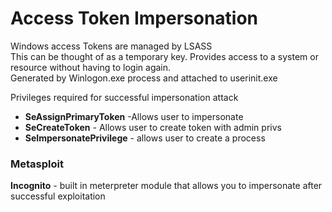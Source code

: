 # Access Token Impersonation

Windows access Tokens are managed by LSASS  
This can be thought of as a temporary key. Provides access to a system or resource without having to login again.  
Generated by Winlogon.exe process and attached to userinit.exe  

Privileges required for successful impersonation attack
- **SeAssignPrimaryToken** -Allows user to impersonate
- **SeCreateToken** - Allows user to create token with admin privs
- **SeImpersonatePrivilege** - allows user to create a process

### Metasploit
**Incognito** - built in meterpreter module that allows you to impersonate after successful exploitation


